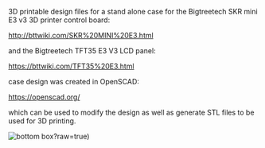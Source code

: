 3D printable design files for a stand alone case for the Bigtreetech SKR mini E3 v3 3D printer control board:

http://bttwiki.com/SKR%20MINI%20E3.html

and the Bigtreetech TFT35 E3 V3 LCD panel:

https://bttwiki.com/TFT35%20E3.html

case design was created in OpenSCAD:

https://openscad.org/

which can be used to modify the design as well as generate STL files to be used for 3D printing.

![bottom box]([https://github.com/matthew-yates/BTTskrE3v3_case/blob/main/bottom_box/skrMiniE3V3_bottom.png](https://github.com/matthew-yates/BTTskrE3v3_case/blob/main/bottom_box/skrMiniE3V3_bottom.png))?raw=true)
